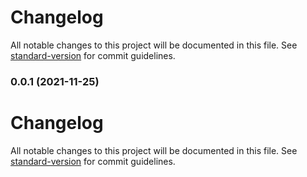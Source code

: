# Changelog

All notable changes to this project will be documented in this file. See [standard-version](https://github.com/conventional-changelog/standard-version) for commit guidelines.

### 0.0.1 (2021-11-25)

# Changelog

All notable changes to this project will be documented in this file. See [standard-version](https://github.com/conventional-changelog/standard-version) for commit guidelines.
